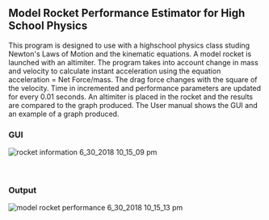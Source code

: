## Model Rocket Performance Estimator for High School Physics
This program is designed to use with a highschool physics class studing Newton's Laws of Motion and the kinematic equations. A model rocket is launched with an altimiter. The program takes into account change in mass and velocity to calculate instant acceleration using the equation acceleration = Net Force/mass. The drag force changes with the square of the velocity. Time in incremented and performance parameters are updated for every 0.01 seconds. An altimiter is placed in the rocket and the results are compared to the graph produced. The User manual shows the GUI and an example of a graph produced. 

### GUI
![rocket information 6_30_2018 10_15_09 pm](https://user-images.githubusercontent.com/24630618/42130975-2758719a-7cb3-11e8-8fad-310889f811b3.png)
<br><br><br>
### Output
![model rocket performance 6_30_2018 10_15_13 pm](https://user-images.githubusercontent.com/24630618/42130977-2a1ef16a-7cb3-11e8-89c1-2e425faf1c7b.png)
